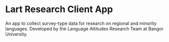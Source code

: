 # Lart Research Client App

An app to collect survey-type data for research on regional and minority languages. Developed by the Language Attitudes Research Team at Bangor University.
